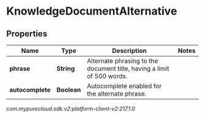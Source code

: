 # KnowledgeDocumentAlternative


## Properties

| Name | Type | Description | Notes |
| ------------ | ------------- | ------------- | ------------- |
| **phrase** | **String** | Alternate phrasing to the document title, having a limit of 500 words. |  |
| **autocomplete** | **Boolean** | Autocomplete enabled for the alternate phrase. |  |




_com.mypurecloud.sdk.v2:platform-client-v2:217.1.0_
